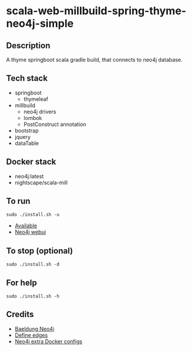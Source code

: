 # scala-web-millbuild-spring-thyme-neo4j-simple

## Description
A thyme springboot scala gradle build,
that connects to neo4j database.

## Tech stack
- springboot
  - thymeleaf
- millbuild
  - neo4j drivers
  - lombok
  - PostConstruct annotation
- bootstrap
- jquery
- dataTable

## Docker stack
- neo4j:latest
- nightscape/scala-mill

## To run
`sudo ./install.sh -u`
- [Available](http://localhost)
- [Neo4j webui](http://localhost)

## To stop (optional)
`sudo ./install.sh -d`

## For help
`sudo ./install.sh -h`

## Credits
- [Baeldung Neo4j](https://www.baeldung.com/scala-neo4j)
- [Define edges](https://spring.io/guides/gs/accessing-data-neo4j/)
- [Neo4j extra Docker configs](https://paras301.medium.com/initialize-a-neo4j-docker-container-using-cypher-scripts-f4a5ded9ff52)
